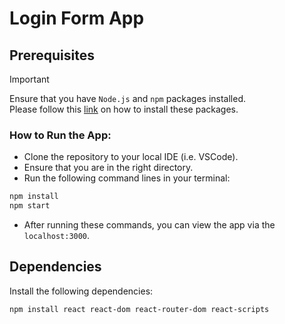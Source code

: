 # Login Form App

<!-- In progress -->

## Prerequisites

>[!IMPORTANT]  
> Ensure that you have `Node.js` and `npm` packages installed.  
Please follow this [link](https://docs.npmjs.com/downloading-and-installing-node-js-and-npm) on how to install these packages.

### How to Run the App:
- Clone the repository to your local IDE (i.e. VSCode).
- Ensure that you are in the right directory.
- Run the following command lines in your terminal:

```bash
npm install
npm start
```

- After running these commands, you can view the app via the `localhost:3000`.

## Dependencies
Install the following dependencies:
```bash
npm install react react-dom react-router-dom react-scripts
```